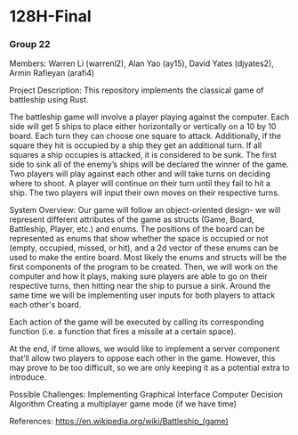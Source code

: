 # 128H-Final
### Group 22 ###

Members: Warren Li (warrenl2), Alan Yao (ay15), David Yates (djyates2), Armin Rafieyan (arafi4)

Project Description:
This repository implements the classical game of battleship using Rust.

The battleship game will involve a player playing against the computer. Each side will get 5 ships to place either horizontally or vertically on a 10 by 10 board. Each turn they can choose one square to attack. Additionally, if the square they hit is occupied by a ship they get an additional turn. If all squares a ship occupies is attacked, it is considered to be sunk. The first side to sink all of the enemy’s ships will be declared the winner of the game. Two players will play against each other and will take turns on deciding where to shoot. A player will continue on their turn until they fail to hit a ship. The two players will input their own moves on their respective turns.

System Overview:
Our game will follow an object-oriented design- we will represent different attributes of the game as structs (Game, Board, Battleship, Player, etc.) and enums. The positions of the board can be represented as enums that show whether the space is occupied or not (empty, occupied, missed, or hit), and a 2d vector of these enums can be used to make the entire board. Most likely the enums and structs will be the first components of the program to be created. Then, we will work on the computer and how it plays, making sure players are able to go on their respective turns, then hitting near the ship to pursue a sink. Around the same time we will be implementing user inputs for both players to attack each other's board.

Each action of the game will be executed by calling its corresponding function (i.e. a function that fires a missile at a certain space).

At the end, if time allows, we would like to implement a server component that’ll allow two players to oppose each other in the game. However, this may prove to be too difficult, so we are only keeping it as a potential extra to introduce.

Possible Challenges:
Implementing Graphical Interface
Computer Decision Algorithm
Creating a multiplayer game mode (if we have time)

References:
https://en.wikipedia.org/wiki/Battleship_(game)
